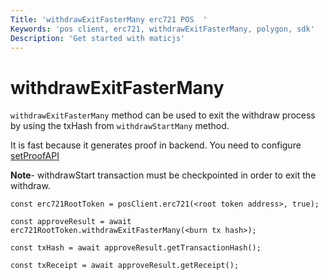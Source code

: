 ```yaml
---
Title: 'withdrawExitFasterMany erc721 POS  '
Keywords: 'pos client, erc721, withdrawExitFasterMany, polygon, sdk'
Description: 'Get started with maticjs'
---
```


# withdrawExitFasterMany

`withdrawExitFasterMany` method can be used to exit the withdraw process by using the txHash from `withdrawStartMany` method.

<div class="highlight mb-20px mt-20px">
It is fast because it generates proof in backend. You need to configure <a href="docs/set-proof-api">setProofAPI</a>
</div>

**Note**- withdrawStart transaction must be checkpointed in order to exit the withdraw.

```
const erc721RootToken = posClient.erc721(<root token address>, true);

const approveResult = await erc721RootToken.withdrawExitFasterMany(<burn tx hash>);

const txHash = await approveResult.getTransactionHash();

const txReceipt = await approveResult.getReceipt();

```
